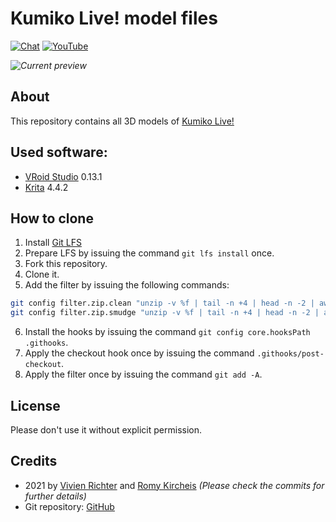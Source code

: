 # Kumiko Live! model files
[![Chat](https://discord.com/api/guilds/813738237864312842/widget.png?style=shield)](https://discord.gg/jt4dpvzA58)
[![YouTube](https://img.shields.io/endpoint?url=https%3A%2F%2Frunkit.io%2Fsuk0m8u%2Fyoutube-subscribers-badge%2Fbranches%2Fmaster%3Fid%3DUCGcClcnm7Y0-jWSeSV5xnKw%26key%3DAIzaSyDmc6HmurAU4Hf5WvuxSTsym18SjR7fguc)](https://www.youtube.com/channel/UCGcClcnm7Y0-jWSeSV5xnKw)

_![Current preview](.Kumiko.fvp.content/print_data/images/print_image_front.png)_

## About
This repository contains all 3D models of [Kumiko Live!](https://www.youtube.com/channel/UCGcClcnm7Y0-jWSeSV5xnKw)

## Used software:
 - [VRoid Studio](https://vroid.com/en/studio) 0.13.1
 - [Krita](https://krita.org/en) 4.4.2

## How to clone
 1. Install [Git LFS](https://git-lfs.github.com)
 2. Prepare LFS by issuing the command `git lfs install` once.
 3. Fork this repository.
 4. Clone it.
 5. Add the filter by issuing the following commands:
 ```bash
 git config filter.zip.clean "unzip -v %f | tail -n +4 | head -n -2 | awk '{ print \$7,\$8 }' | grep -vE /$ | sort -k 2"
 git config filter.zip.smudge "unzip -v %f | tail -n +4 | head -n -2 | awk '{ print \$7,\$8 }' | grep -vE /$ | sort -k 2"
 ```
 6. Install the hooks by issuing the command `git config core.hooksPath .githooks`.
 7. Apply the checkout hook once by issuing the command `.githooks/post-checkout`.
 8. Apply the filter once by issuing the command `git add -A`.

## License
Please don't use it without explicit permission.

## Credits
 * 2021 by [Vivien Richter](https://github.com/vivi90) and [Romy Kircheis](https://github.com/RomyKircheis) *(Please check the commits for further details)*
 * Git repository: [GitHub](https://github.com/Kumiko-Live/model.git)
